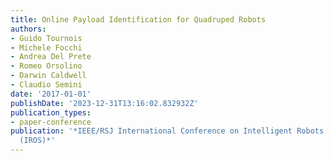 ```yaml
---
title: Online Payload Identification for Quadruped Robots
authors:
- Guido Tournois
- Michele Focchi
- Andrea Del Prete
- Romeo Orsolino
- Darwin Caldwell
- Claudio Semini
date: '2017-01-01'
publishDate: '2023-12-31T13:16:02.832932Z'
publication_types:
- paper-conference
publication: '*IEEE/RSJ International Conference on Intelligent Robots and Systems
  (IROS)*'
---
```

